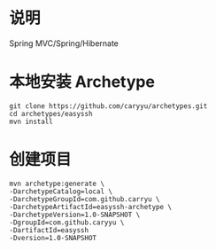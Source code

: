 # 说明
Spring MVC/Spring/Hibernate

# 本地安装 Archetype
```
git clone https://github.com/caryyu/archetypes.git
cd archetypes/easyssh
mvn install
```

# 创建项目
```
mvn archetype:generate \
-DarchetypeCatalog=local \
-DarchetypeGroupId=com.github.carryu \
-DarchetypeArtifactId=easyssh-archetype \
-DarchetypeVersion=1.0-SNAPSHOT \
-DgroupId=com.github.caryyu \
-DartifactId=easyssh
-Dversion=1.0-SNAPSHOT
```

